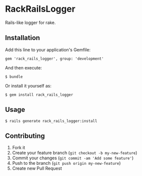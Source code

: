 # RackRailsLogger

Rails-like logger for rake.

## Installation

Add this line to your application's Gemfile:

    gem 'rack_rails_logger', group: 'development'

And then execute:

    $ bundle

Or install it yourself as:

    $ gem install rack_rails_logger

## Usage

    $ rails generate rack_rails_logger:install

## Contributing

1. Fork it
2. Create your feature branch (`git checkout -b my-new-feature`)
3. Commit your changes (`git commit -am 'Add some feature'`)
4. Push to the branch (`git push origin my-new-feature`)
5. Create new Pull Request
